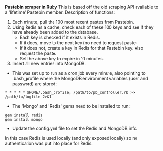 **Pastebin scraper in Ruby**
This is based off the old scraping API available to a 'lifetime' Pastebin member.
Description of functions:
1. Each minute, pull the 100 most recent pastes from Pastebin.
2. Using Redis as a cache, check each of these 100 keys and see if they have already been added to the database.
    - Each key is checked if it exists in Redis.
    - If it does, move to the next key (no need to request paste)
    - If it does not, create a key in Redis for that Pastebin key.  Also request the paste.
    - Set the above key to expire in 10 minutes.
 3. Insert all new entries into MongoDB.
 
 - This was set up to run as a cron job every minute, also pointing to .bash_profile where the MongoDB environment variables (user and password) are stored:
 ```
 * * * * * $HOME/.bash_profile; /path/to/pb_controller.rb >> /path/to/logfile 2>&1 
 ```
 
 
 - The 'Mongo' and 'Redis' gems need to be installed to run:
 ``` 
gem install redis
gem install mongo
```

- Update the config.yml file to set the Redis and MongoDB info.

In this case Redis is used locally (and only exposed locally) so no authentication was put into place for Redis.
